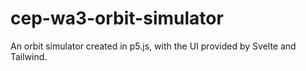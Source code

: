 # cep-wa3-orbit-simulator
 An orbit simulator created in p5.js, with the UI provided by Svelte and Tailwind.
